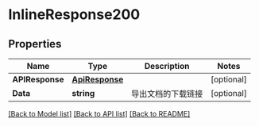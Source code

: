 # InlineResponse200

## Properties

Name | Type | Description | Notes
------------ | ------------- | ------------- | -------------
**APIResponse** | [**ApiResponse**](APIResponse.md) |  | [optional] 
**Data** | **string** | 导出文档的下载链接 | [optional] 

[[Back to Model list]](../README.md#documentation-for-models) [[Back to API list]](../README.md#documentation-for-api-endpoints) [[Back to README]](../README.md)


